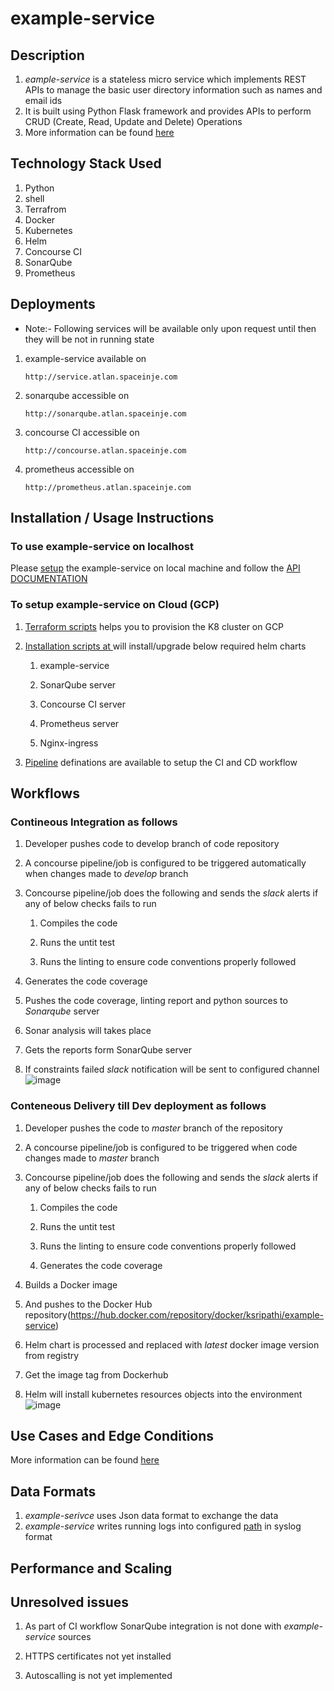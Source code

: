 # example-service
## Description
1. *eample-service* is a stateless micro service which implements REST APIs to manage the basic user directory information such as names and email ids
2. It is built using Python Flask framework and provides APIs to perform CRUD (Create, Read, Update and Delete) Operations
3. More information can be found [here](https://bitbucket.org/sripathi2610/example-service/src/master/)

## Technology Stack Used

   1. Python
   2. shell
   3. Terrafrom
   2. Docker
   3. Kubernetes
   4. Helm
   5. Concourse CI
   6. SonarQube
   7. Prometheus
## Deployments
* Note:- Following services will be available only upon request until then they will be not in running state

1. example-service available on

      ```
      http://service.atlan.spaceinje.com
      ```

2. sonarqube accessible on

      ```
      http://sonarqube.atlan.spaceinje.com
      ```

3. concourse CI accessible on
      ```
      http://concourse.atlan.spaceinje.com
      ```

4. prometheus accessible on

      ```
      http://prometheus.atlan.spaceinje.com
      ```

## Installation / Usage Instructions
### To use example-service on localhost
Please [setup]((https://bitbucket.org/sripathi2610/example-service/src/master/app/)) the example-service on local machine and follow the [API DOCUMENTATION](https://bitbucket.org/sripathi2610/example-service/src/master/app/)
### To setup example-service on Cloud (GCP)
 1. [Terraform scripts](https://bitbucket.org/sripathi2610/example-service/src/master/infra/) helps you to provision the K8 cluster on GCP
 2. [Installation scripts at ](https://bitbucket.org/sripathi2610/example-service/src/master/helm-chart/install-helm.sh) will install/upgrade below required helm charts
 
    1. example-service
    
    2. SonarQube server
    
    3. Concourse CI server
    
    4. Prometheus server
    
    5. Nginx-ingress
    
3. [Pipeline](https://bitbucket.org/sripathi2610/example-service/src/master/ci/) definations are available to setup the CI and CD workflow
## Workflows
### Contineous Integration as follows

1.  Developer pushes code to develop branch of code repository
2.  A concourse pipeline/job is configured to be triggered automatically when changes made to *develop* branch
3.  Concourse pipeline/job does the following and sends the *slack* alerts if any of below checks fails to run

    1.  Compiles the code
   
    2.  Runs the untit test
	
    3.  Runs the linting to ensure code conventions properly followed
	
4.  Generates the code coverage
5.  Pushes the code coverage, linting report and python sources to *Sonarqube* server
4.  Sonar analysis will takes place
5.  Gets the reports form SonarQube server
6.  If constraints failed *slack* notification will be sent to configured channel
    ![image](https://drive.google.com/uc?export=view&id=1uoyWKxPZJ123vnuwLOUYgibZyv64yMTB)

### Conteneous Delivery till Dev deployment as follows

1.  Developer pushes the code to *master* branch of the repository
2.  A concourse pipeline/job is configured to be triggered when code changes made to *master* branch
3.  Concourse pipeline/job does the following and sends the *slack* alerts  if any of below checks fails to run

    1.  Compiles the code
    
    2.  Runs the untit test
    
    3.  Runs the linting to ensure code conventions properly followed
    
    4.  Generates the code coverage
    
4.  Builds a Docker image
5.  And pushes to the Docker Hub repository(https://hub.docker.com/repository/docker/ksripathi/example-service)
6.  Helm chart is processed and replaced with *latest* docker image version from registry
7.  Get the image tag from Dockerhub
8.  Helm will install kubernetes resources objects into the environment
   ![image](https://drive.google.com/uc?export=view&id=1G3nnOxAMSXKkptQ2N8HE1SPwrd74x2vh)

## Use Cases and Edge Conditions
   More information can be found [here](https://bitbucket.org/sripathi2610/example-service/src/master/)

## Data Formats
1. *example-serivce* uses Json data format to exchange the data
2. *example-service* writes running logs into configured [path](https://bitbucket.org/sripathi2610/example-service/src/778b73d832e2eeb49ae085562e76124abae649be/app/src/config/config.py#lines-2) in syslog format

## Performance and Scaling

## Unresolved issues

   1. As part of CI workflow SonarQube integration is not done with *example-service* sources

   2. HTTPS certificates not yet installed

   3. Autoscalling is not yet implemented